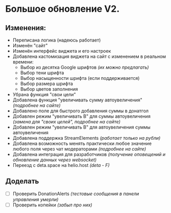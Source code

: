 # Большое обновление V2.

## Изменения:
- Переписана логика (надеюсь работает)
- Изменён "сайт"
- Изменён интерфейс виджета и его настроек
- Добавлена кастомизация виджета на сайт с изменением в реальном времени:
	- Выбор из десятка Google шрифтов *(их можно предлагать)*
	- Выбор тени шрифта
	- Выбор насыщенности шрифта (если поддерживается)
	- Выбор размера шрифта
	- Выбор цветов заполнения
- Убрана функция "свои цели"
- Добавлена функция "увеличивать сумму автоувеличения" *(подробнее на сайте)*
- Добавлено поле для быстрого добавления суммы в донатгол
- Добавлен режим "увеличивать В" для суммы автоувеличения *(замена для "своих целей", подробнее на сайте)*
- Добавлен режим "увеличивать В" для автоувеличения суммы автоувеличения
- Добавлена поддержка StreamElements *(работает только на рубли)*
- Добавлена возможность менять практически любое значение любого поля через чат модераторами *(подробнее на сайте)*
- Добавлена интеграция для разработчиков *(получение оповещений и обновление данных через websocket)*
- Переезд с deta.space на helio.host *(deta - F)*

## Доделать
- [ ] Проверить DonationAlerts *(тестовые сообщения в панели управления умерли)*
- [ ] Проверить копейки *(забыл про них)*
